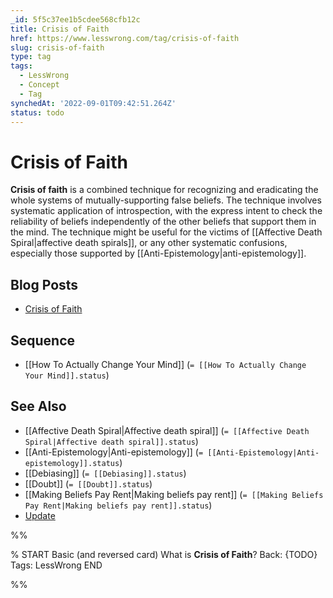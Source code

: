```yaml
---
_id: 5f5c37ee1b5cdee568cfb12c
title: Crisis of Faith
href: https://www.lesswrong.com/tag/crisis-of-faith
slug: crisis-of-faith
type: tag
tags:
  - LessWrong
  - Concept
  - Tag
synchedAt: '2022-09-01T09:42:51.264Z'
status: todo
---
```


# Crisis of Faith

**Crisis of faith** is a combined technique for recognizing and eradicating the whole systems of mutually-supporting false beliefs. The technique involves systematic application of introspection, with the express intent to check the reliability of beliefs independently of the other beliefs that support them in the mind. The technique might be useful for the victims of [[Affective Death Spiral|affective death spirals]], or any other systematic confusions, especially those supported by [[Anti-Epistemology|anti-epistemology]].

## Blog Posts

- [Crisis of Faith](http://lesswrong.com/lw/ur/crisis_of_faith/)

## Sequence

- [[How To Actually Change Your Mind]] (`= [[How To Actually Change Your Mind]].status`)

## See Also

- [[Affective Death Spiral|Affective death spiral]] (`= [[Affective Death Spiral|Affective death spiral]].status`)
- [[Anti-Epistemology|Anti-epistemology]] (`= [[Anti-Epistemology|Anti-epistemology]].status`)
- [[Debiasing]] (`= [[Debiasing]].status`)
- [[Doubt]] (`= [[Doubt]].status`)
- [[Making Beliefs Pay Rent|Making beliefs pay rent]] (`= [[Making Beliefs Pay Rent|Making beliefs pay rent]].status`)
- [Update](https://wiki.lesswrong.com/wiki/Update)


%%

% START
Basic (and reversed card)
What is **Crisis of Faith**?
Back: {TODO}
Tags: LessWrong
END

%%
	
